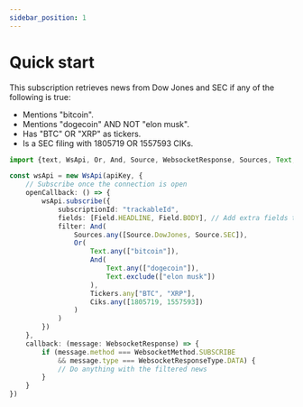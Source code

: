 ```yaml
---
sidebar_position: 1
---
```


# Quick start

This subscription retrieves news from Dow Jones and SEC if any of the following is true:

* Mentions "bitcoin".
* Mentions "dogecoin" AND NOT "elon musk".
* Has "BTC" OR "XRP" as tickers.
* Is a SEC filing with 1805719 OR 1557593 CIKs.

```typescript
import {text, WsApi, Or, And, Source, WebsocketResponse, Sources, Text, Tickers, Ciks, Field} from "newsware";

const wsApi = new WsApi(apiKey, {
    // Subscribe once the connection is open
    openCallback: () => {
        wsApi.subscribe({
            subscriptionId: "trackableId",
            fields: [Field.HEADLINE, Field.BODY], // Add extra fields to retrieve here
            filter: And(
                Sources.any([Source.DowJones, Source.SEC]),
                Or(
                    Text.any(["bitcoin"]),
                    And(
                        Text.any(["dogecoin"]),
                        Text.exclude(["elon musk"])
                    ),
                    Tickers.any["BTC", "XRP"],
                    Ciks.any([1805719, 1557593])
                )
            )
        })
    },
    callback: (message: WebsocketResponse) => {
        if (message.method === WebsocketMethod.SUBSCRIBE
            && message.type === WebsocketResponseType.DATA) {
            // Do anything with the filtered news
        }
    }
})
```
